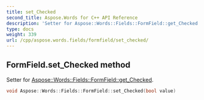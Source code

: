 ```yaml
---
title: set_Checked
second_title: Aspose.Words for C++ API Reference
description: 'Setter for Aspose::Words::Fields::FormField::get_Checked.'
type: docs
weight: 339
url: /cpp/aspose.words.fields/formfield/set_checked/
---
```

## FormField.set_Checked method


Setter for [Aspose::Words::Fields::FormField::get_Checked](../get_checked/).

```cpp
void Aspose::Words::Fields::FormField::set_Checked(bool value)
```

